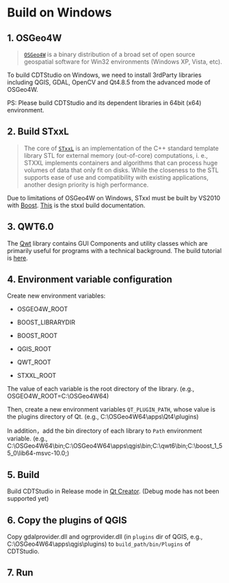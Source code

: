 Build on Windows
======

## 1. OSGeo4W

> [`OSGeo4W`](http://trac.osgeo.org/osgeo4w/) is a binary distribution of a broad set of open source geospatial software for Win32 environments (Windows XP, Vista, etc). 

To build CDTStudio on Windows, we need to install 3rdParty libraries including QGIS, GDAL, OpenCV and Qt4.8.5 from the advanced mode of OSGeo4W.

PS: Please build CDTStudio and its dependent libraries in 64bit (x64) environment.

## 2. Build STxxL

> The core of [`STxxL`](http://stxxl.sourceforge.net/) is an implementation of the C++ standard template library STL for external memory (out-of-core) computations, i. e., STXXL implements containers and algorithms that can process huge volumes of data that only fit on disks. While the closeness to the STL supports ease of use and compatibility with existing applications, another design priority is high performance. 

Due to limitations of OSGeo4W on Windows, STxxl must be built by VS2010 with [Boost](http://www.boost.org/).
[This](http://stxxl.sourceforge.net/tags/master/install_windows_boost.html) is the stxxl build documentation.

## 3. QWT6.0

The [Qwt](http://qwt.sourceforge.net/) library contains GUI Components and utility classes which are primarily useful for programs with a technical background. The build tutorial is [here](http://qwt.sourceforge.net/qwtinstall.html#qwtinstall-windows).

## 4. Environment variable configuration 
Create new environment variables:

* OSGEO4W_ROOT

* BOOST_LIBRARYDIR

* BOOST_ROOT

* QGIS_ROOT

* QWT_ROOT

* STXXL_ROOT

The value of each variable is the root directory of the library. (e.g., OSGEO4W_ROOT=C:\OSGeo4W64)

Then, create a new environment variables `QT_PLUGIN_PATH`, whose value is the plugins directory of Qt. (e.g., C:\OSGeo4W64\apps\Qt4\plugins)

In addition，add the bin directory of each library to `Path` environment variable. (e.g., C:\OSGeo4W64\bin;C:\OSGeo4W64\apps\qgis\bin;C:\qwt6\bin;C:\boost_1_55_0\lib64-msvc-10.0;)

## 5. Build
Build CDTStudio in Release mode in [Qt Creator](http://www.qt.io/download-open-source/). (Debug mode has not been supported yet)

## 6. Copy the plugins of QGIS
Copy gdalprovider.dll and ogrprovider.dll (in `plugins` dir of QGIS, e.g., C:\OSGeo4W64\apps\qgis\plugins) to `build_path/bin/Plugins` of CDTStudio.

## 7. Run